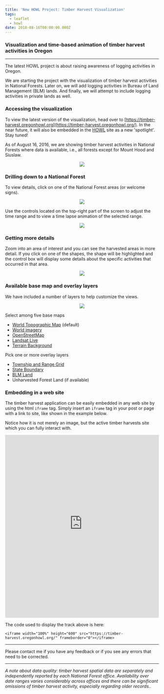 ```yaml
---
title: 'New HOWL Project: Timber Harvest Visualization'
tags:
  - leaflet
  - howl
date: 2018-08-16T00:00:00.000Z
---
```

### Visualization and time-based animation of timber harvest activities in Oregon
---
The latest HOWL project is about raising awareness of logging activities in Oregon.

We are starting the project with the visualization of timber harvest activities in National Forests. Later on, we will add logging activities in Bureau of Land Management (BLM) lands. And finally, we will attempt to include logging activities in private lands as well.

<!--more-->

### Accessing the visualization

To view the latest version of the visualization, head over to [https://timber-harvest.oregonhowl.org](https://timber-harvest.oregonhowl.org/). In the near future, it will also be embedded in the [HOWL](https://oregonhowl.org/) site as a new 'spotlight'. Stay tuned!

As of August 16, 2016, we are showing timber harvest activities in National Forests where data is available, i.e., all forests except for Mount Hood and Siuslaw.

<p align="center">
	<img src="/images/uploads/timber-harvest.png"/>
</p>

### Drilling down to a National Forest

To view details, click on one of the National Forest areas (or welcome signs).

<p align="center">
	<img src="/images/uploads/timber-harvest-willamette.png"/>
</p>

Use the controls located on the top-right part of the screen to adjust the time range and to view a time lapse animation of the selected range.

<p align="center">
	<img src="/images/uploads/timber-harvest-willamette-control.png"/>
</p>

### Getting more details

Zoom into an area of interest and you can see the harvested areas in more detail. If you click on one of the shapes, the shape will be highlighted and the control box will display some details about the specific activities that occurred in that area.

<p align="center">
	<img src="/images/uploads/timber-harvest-willamette-control-pick.png"/>
</p>

### Available base map and overlay layers

We have included a number of layers to help customize the views.

<p align="center">
	<img src="/images/uploads/timber-harvest-layers.png"/>
</p>

Select among five base maps

* [World Topographic Map](http://www.arcgis.com/home/item.html?id=30e5fe3149c34df1ba922e6f5bbf808f) (default)
* [World imagery](http://www.arcgis.com/home/item.html?id=10df2279f9684e4a9f6a7f08febac2a9)
* [OpenStreetMap](https://www.openstreetmap.org/about)
* [Landsat Live](https://blog.mapbox.com/landsat-live-goes-live-21704dac3e0f)
* [Terrain Background](http://maps.stamen.com)

Pick one or more overlay layers

* [Township and Range Grid](https://en.wikipedia.org/wiki/Public_Land_Survey_System)
* [State Boundary](https://en.wikipedia.org/wiki/Oregon)
* [BLM Land](https://www.blm.gov/oregon-washington)
* Unharvested Forest Land (if available)

### Embedding in a web site

The timber harvest application can be easily embedded in any web site by using the html `iframe` tag. Simply insert an `iframe` tag in your post or page with a link to site, like shown in the example below.

Notice how it is not merely an image, but the active timber harvests site which you can fully interact with.

<iframe width="100%" height="600" src="https://timber-harvest.oregonhowl.org/" frameborder="0"></iframe>

The code used to display the track above is here:

`<iframe width="100%" height="600" src="https://timber-harvest.oregonhowl.org/" frameborder="0"></iframe>`

---

Please contact me if you have any feedback or if you see any errors that need to be corrected.

---

_A note about data quality: timber harvest spatial data are separately and independently reported by each National Forest office. Availability over date ranges varies considerably across offices and there can be significant omissions of timber harvest activity, especially regarding older records.._
